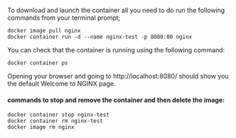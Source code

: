 To download and launch the container all you need to do run the following commands from your
terminal prompt;

```
docker image pull nginx
docker container run -d --name nginx-test -p 8080:80 nginx
```
You can check that the container is running using the following command:
```
docker container ps
```

Opening your browser and going to http://localhost:8080/ should show you the default
Welcome to NGINX page.

#### commands to stop and remove the container and then delete the image:
```
docker container stop nginx-test
docker container rm nginx-test
docker image rm nginx
```